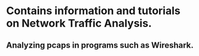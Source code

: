 # Contains information and tutorials on Network Traffic Analysis.
## Analyzing pcaps in programs such as Wireshark.
